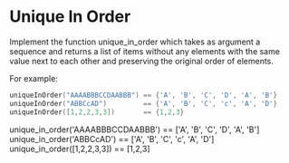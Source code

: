 # Unique In Order
Implement the function unique_in_order which takes as argument a sequence and returns a list of items without any elements with the same value next to each other and preserving the original order of elements.

For example:

```cpp
uniqueInOrder("AAAABBBCCDAABBB") == {'A', 'B', 'C', 'D', 'A', 'B'}
uniqueInOrder("ABBCcAD")         == {'A', 'B', 'C', 'c', 'A', 'D'}
uniqueInOrder([1,2,2,3,3])       == {1,2,3}
```

unique_in_order('AAAABBBCCDAABBB') == ['A', 'B', 'C', 'D', 'A', 'B']
unique_in_order('ABBCcAD')         == ['A', 'B', 'C', 'c', 'A', 'D']
unique_in_order([1,2,2,3,3])       == [1,2,3]
